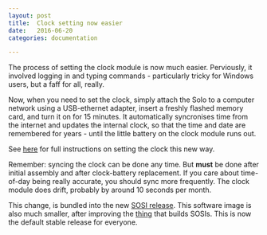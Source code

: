 ```yaml
---
layout: post
title:  Clock setting now easier
date:   2016-06-20
categories: documentation

---
```


The process of setting the clock module is now much easier.
Perviously, it involved logging in and typing commands - particularly
tricky for Windows users, but a faff for all, really.

Now, when you need to set the clock, simply attach the Solo to a
computer network using a USB-ethernet adapter, insert a freshly
flashed memory card, and turn it on for 15 minutes.  It automatically
syncronises time from the internet and updates the internal clock, so
that the time and date are remembered for years - until the little
battery on the clock module runs out.

See [here](/documentation/clock.html) for full instructions on setting
the clock this new way.

Remember: syncing the clock can be done any time.  But __must__ be
done after initial assembly and after clock-battery replacement.  If
you care about time-of-day being really accurate, you should sync more
frequently.  The clock module does drift, probably by around 10
seconds per month.

This change, is bundled into the new [SOSI release](/downloads.html).
This software image is also much smaller, after improving the [thing](https://www.github.com/solo-system/solo/imgTools/img-shrink.sh)
that builds SOSIs.  This is now the default stable release for
everyone.
